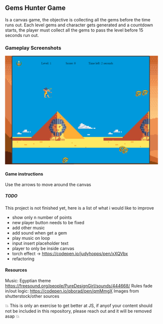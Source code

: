 ## Gems Hunter Game

Is a canvas game, the objective is collecting all the gems before the time runs out.
Each level gems and character gets generated and a countdown starts, the player must collect all the gems to pass the level before 15 seconds run out.


### Gameplay Screenshots
![Screenshot](Capture.PNG)

#### Game instructions
Use the arrows to move around the canvas


##### TODO
This project is not finished yet, here is a list of what i would like to improve
- show only n number of points
- new player button needs to be fixed
- add other music
- add sound when get a gem
- play music on loop
- input insert placeholder text
- player to only be inside canvas
- torch effect -> https://codepen.io/judyhopps/pen/xXQVbx
- refactoring

#### Resources

Music: Egyptian theme https://freesound.org/people/PureDesignGirl/sounds/444668/
Rules fade in/out logic: https://codepen.io/pborad/pen/qmMmgX
Images from shutterstock/other sources

 :boom: This is only an exercise to get better at JS, if anyof your content should not be included in this repository, please reach out and it will be removed asap :boom:
